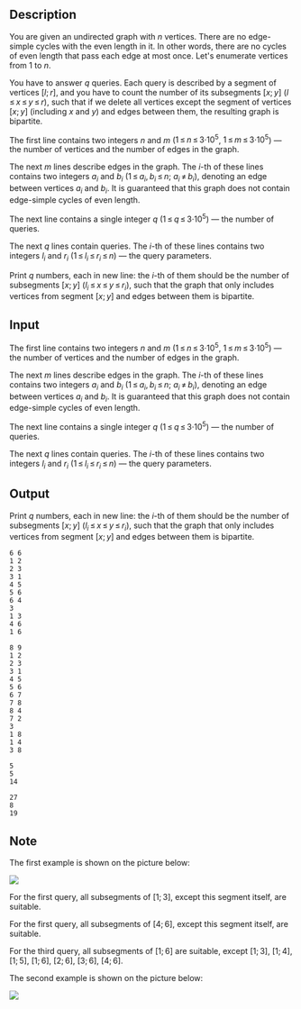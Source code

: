 ## Description

<div><p>You are given an undirected graph with <span class="tex-span"><i>n</i></span> vertices. There are no edge-simple cycles with the even length in it. In other words, there are no cycles of even length that pass each edge at most once. Let's enumerate vertices from <span class="tex-span">1</span> to <span class="tex-span"><i>n</i></span>. </p><p>You have to answer <span class="tex-span"><i>q</i></span> queries. Each query is described by a segment of vertices <span class="tex-span">[<i>l</i>; <i>r</i>]</span>, and you have to count the number of its subsegments <span class="tex-span">[<i>x</i>; <i>y</i>]</span> (<span class="tex-span"><i>l</i> ≤ <i>x</i> ≤ <i>y</i> ≤ <i>r</i></span>), such that if we delete all vertices except the segment of vertices <span class="tex-span">[<i>x</i>; <i>y</i>]</span> (including <span class="tex-span"><i>x</i></span> and <span class="tex-span"><i>y</i></span>) and edges between them, the resulting graph is bipartite.</p></div><div class="input-specification"><p>The first line contains two integers <span class="tex-span"><i>n</i></span> and <span class="tex-span"><i>m</i></span> (<span class="tex-span">1 ≤ <i>n</i> ≤ 3·10<sup class="upper-index">5</sup></span>, <span class="tex-span">1 ≤ <i>m</i> ≤ 3·10<sup class="upper-index">5</sup></span>)&nbsp;— the number of vertices and the number of edges in the graph.</p><p>The next <span class="tex-span"><i>m</i></span> lines describe edges in the graph. The <span class="tex-span"><i>i</i></span>-th of these lines contains two integers <span class="tex-span"><i>a</i><sub class="lower-index"><i>i</i></sub></span> and <span class="tex-span"><i>b</i><sub class="lower-index"><i>i</i></sub></span> (<span class="tex-span">1 ≤ <i>a</i><sub class="lower-index"><i>i</i></sub>, <i>b</i><sub class="lower-index"><i>i</i></sub> ≤ <i>n</i></span>; <span class="tex-span"><i>a</i><sub class="lower-index"><i>i</i></sub> ≠ <i>b</i><sub class="lower-index"><i>i</i></sub></span>), denoting an edge between vertices <span class="tex-span"><i>a</i><sub class="lower-index"><i>i</i></sub></span> and <span class="tex-span"><i>b</i><sub class="lower-index"><i>i</i></sub></span>. It is guaranteed that this graph does not contain edge-simple cycles of even length.</p><p>The next line contains a single integer <span class="tex-span"><i>q</i></span> (<span class="tex-span">1 ≤ <i>q</i> ≤ 3·10<sup class="upper-index">5</sup></span>)&nbsp;— the number of queries.</p><p>The next <span class="tex-span"><i>q</i></span> lines contain queries. The <span class="tex-span"><i>i</i></span>-th of these lines contains two integers <span class="tex-span"><i>l</i><sub class="lower-index"><i>i</i></sub></span> and <span class="tex-span"><i>r</i><sub class="lower-index"><i>i</i></sub></span> (<span class="tex-span">1 ≤ <i>l</i><sub class="lower-index"><i>i</i></sub> ≤ <i>r</i><sub class="lower-index"><i>i</i></sub> ≤ <i>n</i></span>)&nbsp;— the query parameters.</p></div><div class="output-specification"><p>Print <span class="tex-span"><i>q</i></span> numbers, each in new line: the <span class="tex-span"><i>i</i></span>-th of them should be the number of subsegments <span class="tex-span">[<i>x</i>; <i>y</i>]</span> (<span class="tex-span"><i>l</i><sub class="lower-index"><i>i</i></sub> ≤ <i>x</i> ≤ <i>y</i> ≤ <i>r</i><sub class="lower-index"><i>i</i></sub></span>), such that the graph that only includes vertices from segment <span class="tex-span">[<i>x</i>; <i>y</i>]</span> and edges between them is bipartite.</p></div>

## Input

<p>The first line contains two integers <span class="tex-span"><i>n</i></span> and <span class="tex-span"><i>m</i></span> (<span class="tex-span">1 ≤ <i>n</i> ≤ 3·10<sup class="upper-index">5</sup></span>, <span class="tex-span">1 ≤ <i>m</i> ≤ 3·10<sup class="upper-index">5</sup></span>)&nbsp;— the number of vertices and the number of edges in the graph.</p><p>The next <span class="tex-span"><i>m</i></span> lines describe edges in the graph. The <span class="tex-span"><i>i</i></span>-th of these lines contains two integers <span class="tex-span"><i>a</i><sub class="lower-index"><i>i</i></sub></span> and <span class="tex-span"><i>b</i><sub class="lower-index"><i>i</i></sub></span> (<span class="tex-span">1 ≤ <i>a</i><sub class="lower-index"><i>i</i></sub>, <i>b</i><sub class="lower-index"><i>i</i></sub> ≤ <i>n</i></span>; <span class="tex-span"><i>a</i><sub class="lower-index"><i>i</i></sub> ≠ <i>b</i><sub class="lower-index"><i>i</i></sub></span>), denoting an edge between vertices <span class="tex-span"><i>a</i><sub class="lower-index"><i>i</i></sub></span> and <span class="tex-span"><i>b</i><sub class="lower-index"><i>i</i></sub></span>. It is guaranteed that this graph does not contain edge-simple cycles of even length.</p><p>The next line contains a single integer <span class="tex-span"><i>q</i></span> (<span class="tex-span">1 ≤ <i>q</i> ≤ 3·10<sup class="upper-index">5</sup></span>)&nbsp;— the number of queries.</p><p>The next <span class="tex-span"><i>q</i></span> lines contain queries. The <span class="tex-span"><i>i</i></span>-th of these lines contains two integers <span class="tex-span"><i>l</i><sub class="lower-index"><i>i</i></sub></span> and <span class="tex-span"><i>r</i><sub class="lower-index"><i>i</i></sub></span> (<span class="tex-span">1 ≤ <i>l</i><sub class="lower-index"><i>i</i></sub> ≤ <i>r</i><sub class="lower-index"><i>i</i></sub> ≤ <i>n</i></span>)&nbsp;— the query parameters.</p>

## Output

<p>Print <span class="tex-span"><i>q</i></span> numbers, each in new line: the <span class="tex-span"><i>i</i></span>-th of them should be the number of subsegments <span class="tex-span">[<i>x</i>; <i>y</i>]</span> (<span class="tex-span"><i>l</i><sub class="lower-index"><i>i</i></sub> ≤ <i>x</i> ≤ <i>y</i> ≤ <i>r</i><sub class="lower-index"><i>i</i></sub></span>), such that the graph that only includes vertices from segment <span class="tex-span">[<i>x</i>; <i>y</i>]</span> and edges between them is bipartite.</p>





```input1
6 6
1 2
2 3
3 1
4 5
5 6
6 4
3
1 3
4 6
1 6

```




```input2
8 9
1 2
2 3
3 1
4 5
5 6
6 7
7 8
8 4
7 2
3
1 8
1 4
3 8

```




```output1
5
5
14

```




```output2
27
8
19

```



## Note

<p>The first example is shown on the picture below:</p><p><img class="tex-graphics" src="file://xWcgDC45.png" style="max-width: 100.0%;max-height: 100.0%;"></p><p>For the first query, all subsegments of <span class="tex-span">[1; 3]</span>, except this segment itself, are suitable.</p><p>For the first query, all subsegments of <span class="tex-span">[4; 6]</span>, except this segment itself, are suitable.</p><p>For the third query, all subsegments of <span class="tex-span">[1; 6]</span> are suitable, except <span class="tex-span">[1; 3]</span>, <span class="tex-span">[1; 4]</span>, <span class="tex-span">[1; 5]</span>, <span class="tex-span">[1; 6]</span>, <span class="tex-span">[2; 6]</span>, <span class="tex-span">[3; 6]</span>, <span class="tex-span">[4; 6]</span>.</p><p>The second example is shown on the picture below:</p><p><img class="tex-graphics" src="file://m44Pqftj.png" style="max-width: 100.0%;max-height: 100.0%;"></p>
